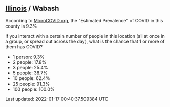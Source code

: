 
## [Illinois](/united-states/illinois) / Wabash

According to [MicroCOVID.org](http://microcovid.org),
the "Estimated Prevalence" of COVID in this county is 9.3%

If you interact with a certain number of people in this location
(all at once in a group, or spread out across the day), what is the chance that
1 or more of them has COVID?

- 1 person: 9.3%
- 2 people: 17.8%
- 3 people: 25.4%
- 5 people: 38.7%
- 10 people: 62.4%
- 25 people: 91.3%
- 100 people: 100.0%

Last updated: 2022-01-17 00:40:37.509384 UTC

